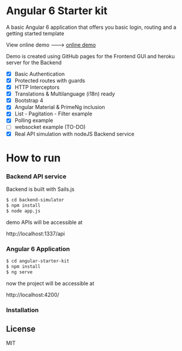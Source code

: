 # Angular 6 Starter kit

A basic Angular 6 application that offers you basic login, routing and a getting started template

View online demo ---> [online demo]

Demo is created using GitHub pages for the Frontend GUI and heroku server for the Backend

- [x] Basic Authentication
- [x] Protected routes with guards
- [x] HTTP Interceptors
- [x] Translations & Multilanguage (i18n) ready
- [x] Bootstrap 4
- [x] Angular Material & PrimeNg inclusion
- [x] List - Pagitation - Filter example
- [x] Polling example
- [ ] websocket example (TO-DO)
- [x] Real API simulation with nodeJS Backend service

# How to run

### Backend API service
Backend is built with Sails.js
```sh
$ cd backend-simulator
$ npm install
$ node app.js
```
demo APIs will be accessible at 

 http://localhost:1337/api

### Angular 6 Application

```sh
$ cd angular-starter-kit
$ npm install
$ ng serve
```
 now the project will be accessible at 
 
 http://localhost:4200/

### Installation

License
----

MIT


[online demo]: <https://albertopiras.github.io/angular-starter-kit>
  
